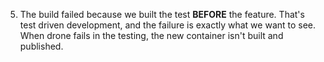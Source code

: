 
5. The build failed because we built the test **BEFORE** the feature.  That's test driven development, and the failure is exactly what we want to see.  When drone fails in the testing, the new container isn't built and published.  

